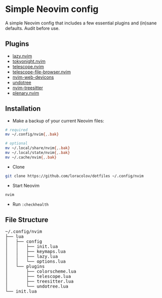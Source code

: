 # Simple Neovim config

A simple Neovim config that includes a few essential plugins and (in)sane defaults. Audit before use.

## Plugins

- [lazy.nvim](https://github.com/folke/lazy.nvim)
- [tokyonight.nvim](https://github.com/folke/tokyonight.nvim)
- [telescope.nvim](https://github.com/nvim-telescope/telescope.nvim)
- [telescope-file-browser.nvim](https://github.com/nvim-telescope/telescope-file-browser.nvim)
- [nvim-web-devicons](https://github.com/nvim-tree/nvim-web-devicons)
- [undotree](https://github.com/mbbill/undotree)
- [nvim-treesitter](https://github.com/nvim-treesitter/nvim-treesitter)
- [plenary.nvim](https://github.com/nvim-lua/plenary.nvim)

## Installation

- Make a backup of your current Neovim files:

```sh
# required
mv ~/.config/nvim{,.bak}

# optional
mv ~/.local/share/nvim{,.bak}
mv ~/.local/state/nvim{,.bak}
mv ~/.cache/nvim{,.bak}
```

- Clone

```sh
git clone https://github.com/loracolov/dotfiles ~/.config/nvim
```

- Start Neovim

```sh
nvim
```
- Run `:checkhealth`

## File Structure

<pre>
~/.config/nvim
├── lua
│   ├── config
│   │   ├── init.lua
│   │   ├── keymaps.lua
│   │   ├── lazy.lua
│   │   └── options.lua
│   └── plugins
│       ├── colorscheme.lua
│       ├── telescope.lua
│       ├── treesitter.lua
│       └── undotree.lua
└── init.lua
</pre>


